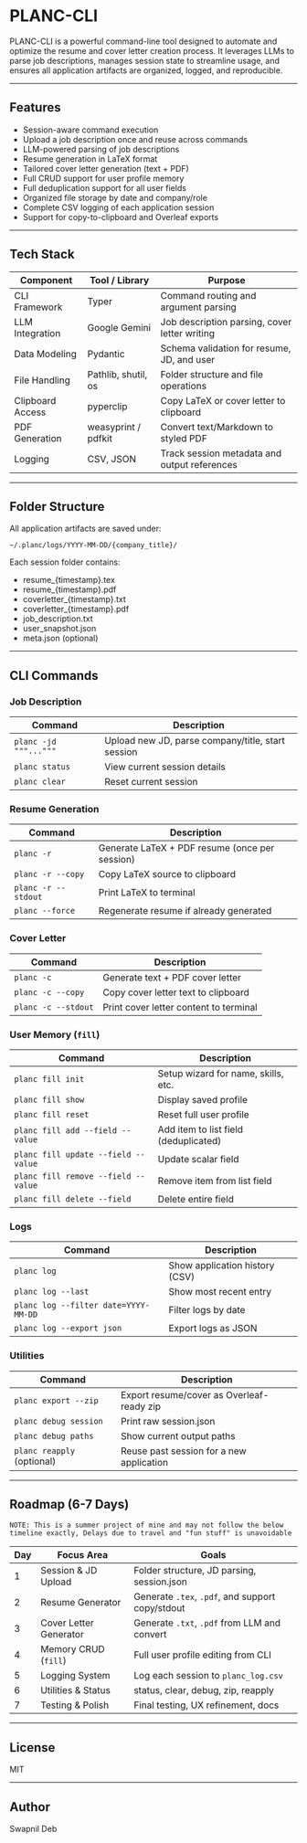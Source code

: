 # PLANC-CLI

PLANC-CLI is a powerful command-line tool designed to automate and optimize the resume and cover letter creation process. It leverages LLMs to parse job descriptions, manages session state to streamline usage, and ensures all application artifacts are organized, logged, and reproducible.

---

## Features

* Session-aware command execution
* Upload a job description once and reuse across commands
* LLM-powered parsing of job descriptions
* Resume generation in LaTeX format
* Tailored cover letter generation (text + PDF)
* Full CRUD support for user profile memory
* Full deduplication support for all user fields
* Organized file storage by date and company/role
* Complete CSV logging of each application session
* Support for copy-to-clipboard and Overleaf exports

---

## Tech Stack

| Component        | Tool / Library      | Purpose                                       |
| ---------------- | ------------------- | --------------------------------------------- |
| CLI Framework    | Typer               | Command routing and argument parsing          |
| LLM Integration  | Google Gemini       | Job description parsing, cover letter writing |
| Data Modeling    | Pydantic            | Schema validation for resume, JD, and user    |
| File Handling    | Pathlib, shutil, os | Folder structure and file operations          |
| Clipboard Access | pyperclip           | Copy LaTeX or cover letter to clipboard       |
| PDF Generation   | weasyprint / pdfkit | Convert text/Markdown to styled PDF           |
| Logging          | CSV, JSON           | Track session metadata and output references  |

---

## Folder Structure

All application artifacts are saved under:

```
~/.planc/logs/YYYY-MM-DD/{company_title}/
```

Each session folder contains:

* resume\_{timestamp}.tex
* resume\_{timestamp}.pdf
* coverletter\_{timestamp}.txt
* coverletter\_{timestamp}.pdf
* job\_description.txt
* user\_snapshot.json
* meta.json (optional)

---

## CLI Commands

### Job Description

| Command               | Description                                       |
| --------------------- | ------------------------------------------------- |
| `planc -jd """..."""` | Upload new JD, parse company/title, start session |
| `planc status`        | View current session details                      |
| `planc clear`         | Reset current session                             |

### Resume Generation

| Command             | Description                                    |
| ------------------- | ---------------------------------------------- |
| `planc -r`          | Generate LaTeX + PDF resume (once per session) |
| `planc -r --copy`   | Copy LaTeX source to clipboard                 |
| `planc -r --stdout` | Print LaTeX to terminal                        |
| `planc --force`     | Regenerate resume if already generated         |

### Cover Letter

| Command             | Description                            |
| ------------------- | -------------------------------------- |
| `planc -c`          | Generate text + PDF cover letter       |
| `planc -c --copy`   | Copy cover letter text to clipboard    |
| `planc -c --stdout` | Print cover letter content to terminal |

### User Memory (`fill`)

| Command                             | Description                           |
| ----------------------------------- | ------------------------------------- |
| `planc fill init`                   | Setup wizard for name, skills, etc.   |
| `planc fill show`                   | Display saved profile                 |
| `planc fill reset`                  | Reset full user profile               |
| `planc fill add --field --value`    | Add item to list field (deduplicated) |
| `planc fill update --field --value` | Update scalar field                   |
| `planc fill remove --field --value` | Remove item from list field           |
| `planc fill delete --field`         | Delete entire field                   |

### Logs

| Command                              | Description                    |
| ------------------------------------ | ------------------------------ |
| `planc log`                          | Show application history (CSV) |
| `planc log --last`                   | Show most recent entry         |
| `planc log --filter date=YYYY-MM-DD` | Filter logs by date            |
| `planc log --export json`            | Export logs as JSON            |

### Utilities

| Command                    | Description                               |
| -------------------------- | ----------------------------------------- |
| `planc export --zip`       | Export resume/cover as Overleaf-ready zip |
| `planc debug session`      | Print raw session.json                    |
| `planc debug paths`        | Show current output paths                 |
| `planc reapply` (optional) | Reuse past session for a new application  |

---

## Roadmap (6-7 Days) 
`NOTE: This is a summer project of mine and may not follow the below timeline exactly, Delays due to travel and "fun stuff" is unavoidable`

| Day | Focus Area             | Goals                                            |
| --- | ---------------------- | ------------------------------------------------ |
| 1   | Session & JD Upload    | Folder structure, JD parsing, session.json       |
| 2   | Resume Generator       | Generate `.tex`, `.pdf`, and support copy/stdout |
| 3   | Cover Letter Generator | Generate `.txt`, `.pdf` from LLM and convert     |
| 4   | Memory CRUD (`fill`)   | Full user profile editing from CLI               |
| 5   | Logging System         | Log each session to `planc_log.csv`              |
| 6   | Utilities & Status     | status, clear, debug, zip, reapply               |
| 7   | Testing & Polish       | Final testing, UX refinement, docs               |

---

## License

MIT

---

## Author

Swapnil Deb
